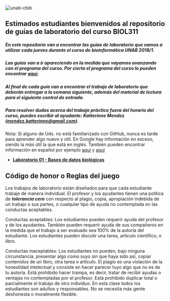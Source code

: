 ![unab-cbib](https://github.com/bioinf-biotec/labs_bioinf/blob/master/images/unabcbibhorizontal.png?raw=true)

## Estimados estudiantes bienvenidos al repositorio de guías de laboratorio del curso BIOL311

##### En este repositorio van a encontrar las guías de laboratorio que vamos a utilizar cada jueves durante el curso de bioinformática UNAB 2018/1.  
##### Las guías van a ir apareciendo en la medida que vayamos avanzando con el programa del curso. Por cierto el programa del curso lo pueden encontrar [aquí]().  
##### Al final de cada guía van a encontrar el trabajo de laboratorio que deberán entregar a la semana siguiente, además del material de lectura para el siguiente control de entrada.
##### Para resolver dudas acerca del trabajo práctico fuera del horario del curso, puedes escribir al ayudante: Katterinne Mendez (mendez.katterinne@gmail.com).

Nota: Si alguno de Uds. no está familiarizado con GitHub, nunca es tarde para aprender algo nuevo y útil. En Google hay información en exceso, siendo la más útil la que está en inglés. También pueden encontrar información en español por ejemplo [aquí](http://conociendogithub.readthedocs.org/en/latest/data/dinamica-de-uso/) y [aquí](https://guides.github.com)

- **[Laboratorio 01 - Bases de datos biológicas]()**


## Código de honor o Reglas del juego

Los trabajos de laboratorio están diseñados para que cada estudiante trabaje de manera individual. El profesor y los ayudantes tienen una politica de ***tolerancia cero*** con respecto al plagio, copia, apropiación indebida de un trabajo o sus partes, o cualquier tipo de ayuda no contemplada en las conductas aceptables.

Conductas aceptables: Los estudiantes pueden requerir ayuda del profesor y de los ayudantes. También pueden requerir ayuda de sus compañeros en la medida que el trabajo a ser evaluado sea 100% de la autoría del estudiante. Los estudiantes pueden discutir una tarea, artículo científico, o libro.

Conductas inaceptables: Los estudiantes no pueden, bajo ninguna circunstancia, presentar algo como suyo sin que haya sido así, copiar contenidos de un libro, otra tarea o artículo. El plagio es una violación de la honestidad intelectual y consiste en hacer parecer tuyo algo que no es de tu autoría. Está prohibido hacer trampa, es decir, tratar de recibir ayudas o ventajas no contempladas por el profesor. Está prohibido duplicar total o parcialmente el trabajo de otro individuo. En esta clase todos los estudiantes son adultos y responsables. No se necesita más gente deshonesta o moralmente flexible.
